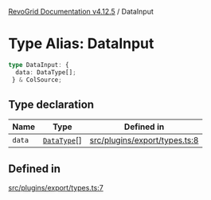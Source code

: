 [RevoGrid Documentation v4.12.5](README.md) / DataInput

# Type Alias: DataInput

```ts
type DataInput: {
  data: DataType[];
 } & ColSource;
```

## Type declaration

| Name | Type | Defined in |
| ------ | ------ | ------ |
| `data` | [`DataType`](TypeAlias.DataType.md)[] | [src/plugins/export/types.ts:8](https://github.com/revolist/revogrid/blob/c0c7fff7e44e26499aba20df7b49da7b6c71eb68/src/plugins/export/types.ts#L8) |

## Defined in

[src/plugins/export/types.ts:7](https://github.com/revolist/revogrid/blob/c0c7fff7e44e26499aba20df7b49da7b6c71eb68/src/plugins/export/types.ts#L7)
